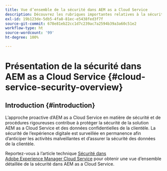 ```yaml
---
title: Vue d’ensemble de la sécurité dans AEM as a Cloud Service
description: Découvrez les rubriques importantes relatives à la sécurité concernant Experience Manager as a Cloud Service.
exl-id: 19b123de-5db5-4fa8-81ec-e5438fed3f7f
source-git-commit: 678e81eb22cc1d7c239ac7a2594b39a3a60c51e2
workflow-type: ht
source-wordcount: '99'
ht-degree: 100%

---
```



# Présentation de la sécurité dans AEM as a Cloud Service {#cloud-service-security-overview}

## Introduction {#introduction}

L’approche proactive d’AEM as a Cloud Service en matière de sécurité et de procédures rigoureuses contribue à protéger la sécurité de la solution AEM as a Cloud Service et des données confidentielles de la clientèle. La sécurité de l’expérience digitale est surveillée en permanence afin d’anticiper les activités malveillantes et d’assurer la sécurité des données de la clientèle.

Reportez-vous à l’article technique [Sécurité dans Adobe Experience Manager Cloud Service](https://www.adobe.com/content/dam/cc/fr/trust-center/ungated/whitepapers/experience-cloud/aem-cloud-service-security-overview.pdf) pour obtenir une vue d’ensemble détaillée de la sécurité dans AEM as a Cloud Service.
